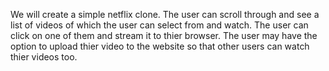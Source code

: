 We will create a simple netflix clone.
The user can scroll through and see a list of videos of which the user can select from and watch.
The user can click on one of them and stream it to thier browser.
The user may have the option to upload thier video to the website so that other users can watch thier videos too.
